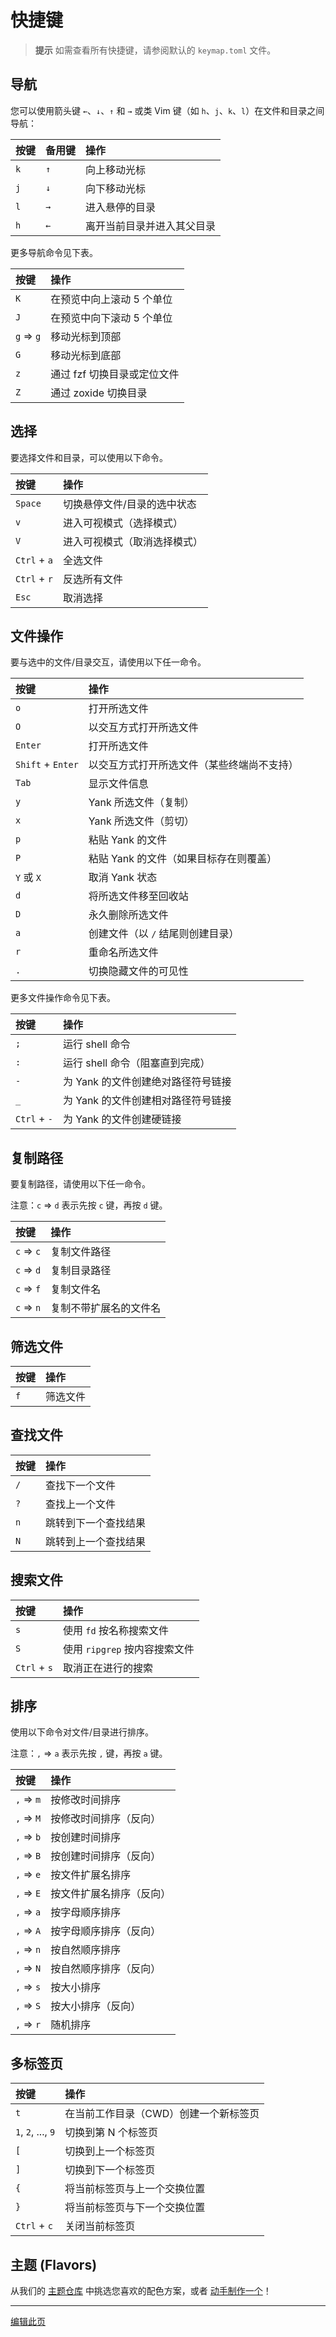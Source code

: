 # 快捷键

> **提示**
> 如需查看所有快捷键，请参阅默认的 `keymap.toml` 文件。

## 导航

您可以使用箭头键 `←`、`↓`、`↑` 和 `→` 或类 Vim 键（如 `h`、`j`、`k`、`l`）在文件和目录之间导航：

| 按键 | 备用键 | 操作 |
| :--- | :--- | :--- |
| `k` | `↑` | 向上移动光标 |
| `j` | `↓` | 向下移动光标 |
| `l` | `→` | 进入悬停的目录 |
| `h` | `←` | 离开当前目录并进入其父目录 |

更多导航命令见下表。

| 按键 | 操作 |
| :--- | :--- |
| `K` | 在预览中向上滚动 5 个单位 |
| `J` | 在预览中向下滚动 5 个单位 |
| `g` ⇒ `g` | 移动光标到顶部 |
| `G` | 移动光标到底部 |
| `z` | 通过 fzf 切换目录或定位文件 |
| `Z` | 通过 zoxide 切换目录 |

## 选择

要选择文件和目录，可以使用以下命令。

| 按键 | 操作 |
| :--- | :--- |
| `Space` | 切换悬停文件/目录的选中状态 |
| `v` | 进入可视模式（选择模式） |
| `V` | 进入可视模式（取消选择模式） |
| `Ctrl` + `a` | 全选文件 |
| `Ctrl` + `r` | 反选所有文件 |
| `Esc` | 取消选择 |

## 文件操作

要与选中的文件/目录交互，请使用以下任一命令。

| 按键 | 操作 |
| :--- | :--- |
| `o` | 打开所选文件 |
| `O` | 以交互方式打开所选文件 |
| `Enter` | 打开所选文件 |
| `Shift` + `Enter`| 以交互方式打开所选文件（某些终端尚不支持） |
| `Tab` | 显示文件信息 |
| `y` | Yank 所选文件（复制） |
| `x` | Yank 所选文件（剪切） |
| `p` | 粘贴 Yank 的文件 |
| `P` | 粘贴 Yank 的文件（如果目标存在则覆盖） |
| `Y` 或 `X` | 取消 Yank 状态 |
| `d` | 将所选文件移至回收站 |
| `D` | 永久删除所选文件 |
| `a` | 创建文件（以 `/` 结尾则创建目录） |
| `r` | 重命名所选文件 |
| `.` | 切换隐藏文件的可见性 |

更多文件操作命令见下表。

| 按键 | 操作 |
| :--- | :--- |
| `;` | 运行 shell 命令 |
| `:` | 运行 shell 命令（阻塞直到完成） |
| `-` | 为 Yank 的文件创建绝对路径符号链接 |
| `_` | 为 Yank 的文件创建相对路径符号链接 |
| `Ctrl` + `-` | 为 Yank 的文件创建硬链接 |

## 复制路径

要复制路径，请使用以下任一命令。

注意：`c` ⇒ `d` 表示先按 `c` 键，再按 `d` 键。

| 按键 | 操作 |
| :--- | :--- |
| `c` ⇒ `c` | 复制文件路径 |
| `c` ⇒ `d` | 复制目录路径 |
| `c` ⇒ `f` | 复制文件名 |
| `c` ⇒ `n` | 复制不带扩展名的文件名 |

## 筛选文件

| 按键 | 操作 |
| :--- | :--- |
| `f` | 筛选文件 |

## 查找文件

| 按键 | 操作 |
| :--- | :--- |
| `/` | 查找下一个文件 |
| `?` | 查找上一个文件 |
| `n` | 跳转到下一个查找结果 |
| `N` | 跳转到上一个查找结果 |

## 搜索文件

| 按键 | 操作 |
| :--- | :--- |
| `s` | 使用 `fd` 按名称搜索文件 |
| `S` | 使用 `ripgrep` 按内容搜索文件 |
| `Ctrl` + `s` | 取消正在进行的搜索 |

## 排序

使用以下命令对文件/目录进行排序。

注意：`,` ⇒ `a` 表示先按 `,` 键，再按 `a` 键。

| 按键 | 操作 |
| :--- | :--- |
| `,` ⇒ `m` | 按修改时间排序 |
| `,` ⇒ `M` | 按修改时间排序（反向） |
| `,` ⇒ `b` | 按创建时间排序 |
| `,` ⇒ `B` | 按创建时间排序（反向） |
| `,` ⇒ `e` | 按文件扩展名排序 |
| `,` ⇒ `E` | 按文件扩展名排序（反向） |
| `,` ⇒ `a` | 按字母顺序排序 |
| `,` ⇒ `A` | 按字母顺序排序（反向） |
| `,` ⇒ `n` | 按自然顺序排序 |
| `,` ⇒ `N` | 按自然顺序排序（反向） |
| `,` ⇒ `s` | 按大小排序 |
| `,` ⇒ `S` | 按大小排序（反向） |
| `,` ⇒ `r` | 随机排序 |

## 多标签页

| 按键 | 操作 |
| :--- | :--- |
| `t` | 在当前工作目录（CWD）创建一个新标签页 |
| `1`, `2`, ..., `9` | 切换到第 N 个标签页 |
| `[` | 切换到上一个标签页 |
| `]` | 切换到下一个标签页 |
| `{` | 将当前标签页与上一个交换位置 |
| `}` | 将当前标签页与下一个交换位置 |
| `Ctrl` + `c` | 关闭当前标签页 |

## 主题 (Flavors)

从我们的 [主题仓库](https://github.com/yazi-rs/flavors) 中挑选您喜欢的配色方案，或者 [动手制作一个](https://www.google.com/search?q=https://yazi-rs.github.io/docs/zh/configuration/theme%23cooking-a-flavor)！

-----

[编辑此页](https://www.google.com/search?q=https://github.com/yazi-rs/yazi-rs.github.io/blob/main/docs/usage/keybindings.md)